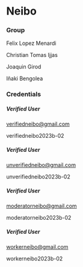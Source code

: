 # Neibo
### Group
Felix Lopez Menardi

Christian Tomas Ijjas

Joaquin Girod

Iñaki Bengolea




### Credentials

##### Verified User
verifiedneibo@gmail.com

verifiedneibo2023b-02

##### Verified User

unverifiedneibo@gmail.com

unverifiedneibo2023b-02

##### Verified User

moderatorneibo@gmail.com

moderatorneibo2023b-02

##### Verified User

workerneibo@gmail.com

workerneibo2023b-02